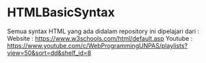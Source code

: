 # HTMLBasicSyntax
Semua syntax HTML yang ada didalam repository ini dipelajari dari :
Website : https://www.w3schools.com/html/default.asp 
Youtube : https://www.youtube.com/c/WebProgrammingUNPAS/playlists?view=50&sort=dd&shelf_id=8
